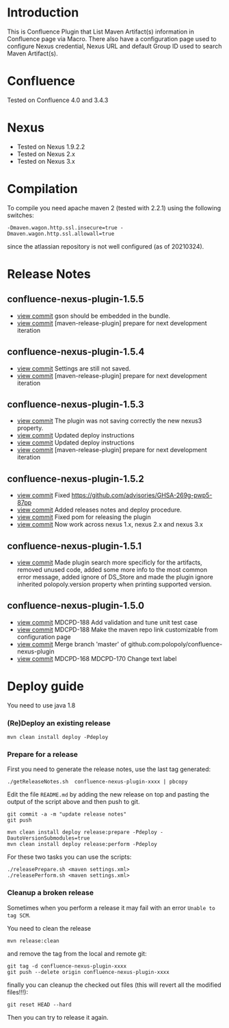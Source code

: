 Introduction
============
This is Confluence Plugin that List Maven Artifact(s) information in Confluence page via Macro.
There also have a configuration page used to configure Nexus credential, Nexus URL and default Group ID used to search Maven Artifact(s).

Confluence
==========
Tested on Confluence 4.0 and 3.4.3

Nexus
=====
* Tested on Nexus 1.9.2.2
* Tested on Nexus 2.x
* Tested on Nexus 3.x

Compilation
===========
To compile you need apache maven 2 (tested with 2.2.1) using the following switches:

`-Dmaven.wagon.http.ssl.insecure=true -Dmaven.wagon.http.ssl.allowall=true`

since the atlassian repository is not well configured (as of 20210324).

Release Notes
=============

## confluence-nexus-plugin-1.5.5

- [view commit](https://github.com/polopoly/confluence-nexus-plugin/commit/6c2116f48ba3564453a49b7f0f5004c61106e704) gson should be embedded in the bundle.
- [view commit](https://github.com/polopoly/confluence-nexus-plugin/commit/8d01b7095f2c20f0bedd69962feb27696706f47d) [maven-release-plugin] prepare for next development iteration

## confluence-nexus-plugin-1.5.4

- [view commit](https://github.com/polopoly/confluence-nexus-plugin/commit/951025635eae04e6c17f5e0cdc974addb476bf93) Settings are still not saved.
- [view commit](https://github.com/polopoly/confluence-nexus-plugin/commit/297a56b5e1c141bdb4db3e5f7bffe034cee4d6de) [maven-release-plugin] prepare for next development iteration

## confluence-nexus-plugin-1.5.3

- [view commit](https://github.com/polopoly/confluence-nexus-plugin/commit/926ec5bf1f201f374f70bc5500b26e8ba75bc602) The plugin was not saving correctly the new nexus3 property.
- [view commit](https://github.com/polopoly/confluence-nexus-plugin/commit/b1de763e824f72485ba19d2e5b95a3193c61100e) Updated deploy instructions
- [view commit](https://github.com/polopoly/confluence-nexus-plugin/commit/12fe8241cf7d8b0d214847e35e130b19a0c43b09) Updated deploy instructions
- [view commit](https://github.com/polopoly/confluence-nexus-plugin/commit/db2cce731a2fca05e24f0c2f22572665eac897ec) [maven-release-plugin] prepare for next development iteration

## confluence-nexus-plugin-1.5.2

- [view commit](https://github.com/polopoly/confluence-nexus-plugin/commit/ad49c4575725039ea5381eafd31b1b972cef4fbe) Fixed https://github.com/advisories/GHSA-269g-pwp5-87pp
- [view commit](https://github.com/polopoly/confluence-nexus-plugin/commit/2dd3795fdbe45854105b6405954d9c6a3f38942e) Added releases notes and deploy procedure.
- [view commit](https://github.com/polopoly/confluence-nexus-plugin/commit/0438a61a63f0f570de8b810350eca7a64eab9994) Fixed pom for releasing the plugin
- [view commit](https://github.com/polopoly/confluence-nexus-plugin/commit/460aafd53eaa1ea1423371ec3084764039a0c123) Now work across nexus 1.x, nexus 2.x and nexus 3.x

## confluence-nexus-plugin-1.5.1

- [view commit](https://github.com/polopoly/confluence-nexus-plugin/commit/e374b7f1c6d8eba8bc3a94a6eb4b19851f775996) Made plugin search more specificly for the artifacts, removed unused code, added some more info to the most common error message, added ignore of DS_Store and made the plugin ignore inherited polopoly.version property when printing supported version.

## confluence-nexus-plugin-1.5.0

- [view commit](https://github.com/polopoly/confluence-nexus-plugin/commit/bf2a78af436f4b732d6025fa6d94af4c6325998c) MDCPD-188 Add validation and tune unit test case
- [view commit](https://github.com/polopoly/confluence-nexus-plugin/commit/0ab0d93efc84179addd4654621fa96240381d411) MDCPD-188 Make the maven repo link customizable from configuration page
- [view commit](https://github.com/polopoly/confluence-nexus-plugin/commit/c60dc5c60eacef37b84b7f2e7cc941497691fd21) Merge branch 'master' of github.com:polopoly/confluence-nexus-plugin
- [view commit](https://github.com/polopoly/confluence-nexus-plugin/commit/8e225abbde2ef88c580cb05d74ddabf7b0b2770a) MDCPD-168 MDCPD-170 Change text label

Deploy guide
============

You need to use java 1.8

### (Re)Deploy an existing release

```
mvn clean install deploy -Pdeploy
```

### Prepare for a release

First you need to generate the release notes, use the last tag generated:

```
./getReleaseNotes.sh  confluence-nexus-plugin-xxxx | pbcopy
```

Edit the file `README.md` by adding the new release on top and pasting the output of the script above and then push to git.

```
git commit -a -m "update release notes"
git push
```

```
mvn clean install deploy release:prepare -Pdeploy -DautoVersionSubmodules=true
mvn clean install deploy release:perform -Pdeploy
```

For these two tasks you can use the scripts:

```
./releasePrepare.sh <maven settings.xml>
./releasePerform.sh <maven settings.xml>
```

### Cleanup a broken release

Sometimes when you perform a release it may fail with an error `Unable to tag SCM`.

You need to clean the release

```
mvn release:clean
```

and remove the tag from the local and remote git:

```
git tag -d confluence-nexus-plugin-xxxx
git push --delete origin confluence-nexus-plugin-xxxx
```

finally you can cleanup the checked out files (this will revert all the modified files!!!):

```
git reset HEAD --hard
```

Then you can try to release it again.
